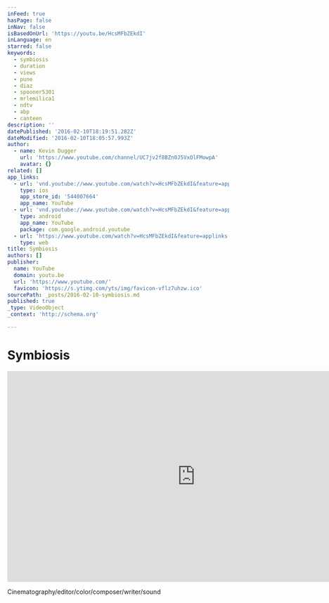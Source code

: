 ```yaml
---
inFeed: true
hasPage: false
inNav: false
isBasedOnUrl: 'https://youtu.be/HcsMFbZEkdI'
inLanguage: en
starred: false
keywords:
  - symbiosis
  - duration
  - views
  - pune
  - diaz
  - spooner5301
  - mrlemilica1
  - ndtv
  - abp
  - canteen
description: ''
datePublished: '2016-02-10T18:19:51.282Z'
dateModified: '2016-02-10T18:05:57.993Z'
author:
  - name: Kevin Dugger
    url: 'https://www.youtube.com/channel/UC7jv2f8BZn0J5VxOlFMowpA'
    avatar: {}
related: []
app_links:
  - url: 'vnd.youtube://www.youtube.com/watch?v=HcsMFbZEkdI&feature=applinks'
    type: ios
    app_store_id: '544007664'
    app_name: YouTube
  - url: 'vnd.youtube://www.youtube.com/watch?v=HcsMFbZEkdI&feature=applinks'
    type: android
    app_name: YouTube
    package: com.google.android.youtube
  - url: 'https://www.youtube.com/watch?v=HcsMFbZEkdI&feature=applinks'
    type: web
title: Symbiosis
authors: []
publisher:
  name: YouTube
  domain: youtu.be
  url: 'https://www.youtube.com/'
  favicon: 'https://s.ytimg.com/yts/img/favicon-vflz7uhzw.ico'
sourcePath: _posts/2016-02-10-symbiosis.md
published: true
_type: VideoObject
_context: 'http://schema.org'

---
```

# Symbiosis

<iframe src="https://cdn.embedly.com/widgets/media.html?src=https%3A%2F%2Fwww.youtube.com%2Fembed%2FHcsMFbZEkdI%3Ffeature%3Doembed&amp;url=https%3A%2F%2Fwww.youtube.com%2Fwatch%3Fv%3DHcsMFbZEkdI%26feature%3Dyoutu.be&amp;image=https%3A%2F%2Fi.ytimg.com%2Fvi%2FHcsMFbZEkdI%2Fhqdefault.jpg&amp;key=b7d04c9b404c499eba89ee7072e1c4f7&amp;type=text%2Fhtml&amp;schema=youtube" width="854" height="480" scrolling="no" frameborder="0" allowfullscreen="allowfullscreen" style=""></iframe>

Cinematography/editor/color/composer/writer/sound